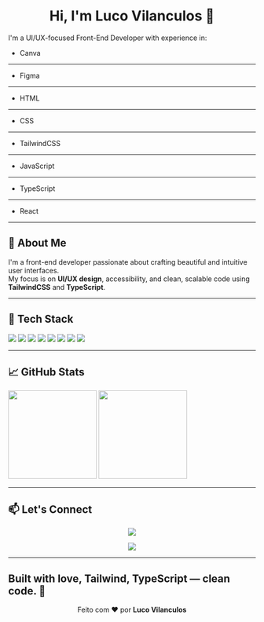 <h1 align="center">Hi, I'm Luco Vilanculos 👋</h1>

I'm a UI/UX-focused Front-End Developer with experience in:
- Canva
- ---
- Figma
- ---
- HTML 
-  ---
- CSS
- ---
- TailwindCSS
- ---
- JavaScript
- ---
- TypeScript
- ---
- React

---

## 🎨 About Me

I'm a front-end developer passionate about crafting beautiful and intuitive user interfaces.  
My focus is on **UI/UX design**, accessibility, and clean, scalable code using **TailwindCSS** and **TypeScript**.

---

## 🚀 Tech Stack

<section>
  <img src="https://img.shields.io/badge/-HTML5-E34F26?style=flat&logo=html5&logoColor=white" />
  <img src="https://img.shields.io/badge/-CSS3-1572B6?style=flat&logo=css3&logoColor=white" />
  <img src="https://img.shields.io/badge/-TailwindCSS-38B2AC?style=flat&logo=tailwind-css&logoColor=white" />
  <img src="https://img.shields.io/badge/-JavaScript-F7DF1E?style=flat&logo=javascript&logoColor=black" />
  <img src="https://img.shields.io/badge/-TypeScript-3178C6?style=flat&logo=typescript&logoColor=white" />
  <img src="https://img.shields.io/badge/-React-61DAFB?style=flat&logo=react&logoColor=black" />
  <!--<img src="https://img.shields.io/badge/-Node.js-339933?style=flat&logo=nodedotjs&logoColor=white" />-->
  <img src="https://img.shields.io/badge/-Figma-F24E1E?style=flat&logo=figma&logoColor=white" />
  <img src="https://img.shields.io/badge/-Canva-00C4CC?style=flat&logo=canva&logoColor=white" />
</section>

---

## 📈 GitHub Stats

<section>
  <img height="180em" src="https://github-readme-stats.vercel.app/api?username=LucoVilanculos&show_icons=true&theme=tokyonight" />
  <img height="180em" src="https://github-readme-stats.vercel.app/api/top-langs/?username=LucoVilanculos&layout=compact&theme=tokyonight" />
</section>

---


## 📫 Let's Connect

<section align="center">

  <a href="mailto:luisisauravilanculos@gmail.com">
    <img src="https://img.shields.io/badge/-Email-D14836?style=for-the-badge&logo=gmail&logoColor=white" />
  </a>

  <!-- LinkedIn: substitua o link quando tiver -->
  <a href="www.linkedin.com/in/
luco-vilanculos-5b551432a
" target="_blank">
    <img src="https://img.shields.io/badge/-LinkedIn-0077B5?style=for-the-badge&logo=linkedin&logoColor=white" />
  </a>

  <!-- Portfólio: substitua o link quando tiver 
  <a href="https://" target="_blank">
    <img src="" />
  </a>-->

</section>

---
**Built with love, Tailwind, TypeScript — clean code.** 🚀
---
<p align="center">
  Feito com ❤️ por <strong>Luco Vilanculos</strong>
</p>

